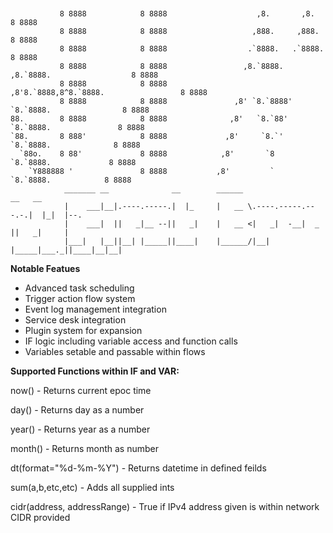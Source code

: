 ```


           8 8888            8 8888                    ,8.       ,8.                     8 8888
           8 8888            8 8888                   ,888.     ,888.                    8 8888
           8 8888            8 8888                  .`8888.   .`8888.                   8 8888
           8 8888            8 8888                 ,8.`8888. ,8.`8888.                  8 8888
           8 8888            8 8888                ,8'8.`8888,8^8.`8888.                 8 8888
           8 8888            8 8888               ,8' `8.`8888' `8.`8888.                8 8888
88.        8 8888            8 8888              ,8'   `8.`88'   `8.`8888.               8 8888
`88.       8 888'            8 8888             ,8'     `8.`'     `8.`8888.              8 8888
  `88o.    8 88'             8 8888            ,8'       `8        `8.`8888.             8 8888
    `Y888888 '               8 8888           ,8'         `         `8.`8888.            8 8888
            _______ __              __        ______                    __   __
            |    ___|__|.----.-----.|  |_     |   __ \.----.-----.---.-.|  |_|  |--.
            |    ___|  ||   _|__ --||   _|    |   __ <|   _|  -__|  _  ||   _|     |
            |___|   |__||__| |_____||____|    |______/|__| |_____|___._||____|__|__|

```

**Notable Featues**
* Advanced task scheduling
* Trigger action flow system
* Event log management integration
* Service desk integration
* Plugin system for expansion
* IF logic including variable access and function calls
* Variables setable and passable within flows


**Supported Functions within IF and VAR:**

now() - Returns current epoc time

day() - Returns day as a number

year() - Returns year as a number

month() - Returns month as number

dt(format="%d-%m-%Y") - Returns datetime in defined feilds

sum(a,b,etc,etc) - Adds all supplied ints

cidr(address, addressRange) - True if IPv4 address given is within network CIDR provided

